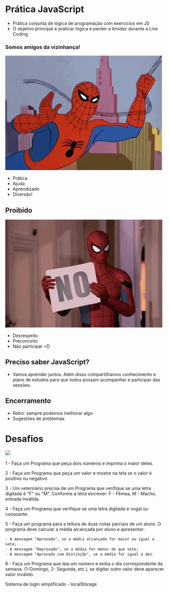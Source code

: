# Prática JavaScript

- Prática conjunta de lógica de programação com exercícios em JS
- O objetivo principal é praticar lógica e perder a timidez durante a Live Coding

### Somos amigos da vizinhança!
![](assets/spiderman.gif)

- Prática
- Ajuda
- Aprendizado
- Diversão!

## Proibido
![](assets/spiderman-magic.gif)
- Desrespeito
- Preconceito
- Não participar =D

## Preciso saber JavaScript?
- Vamos aprender juntos. Além disso compartilhamos conhecimento e plano de estudos para que todos possam acompanhar e participar das sessões.

## Encerramento
- Retro: sempre podemos melhorar algo
- Sugestões de problemas

# Desafios
![](assets/spiderman-angry.gif)

1 - Faça um Programa que peça dois números e imprima o maior deles.

2 - Faça um Programa que peça um valor e mostre na tela se o valor é positivo ou negativo

3 - Um veterinário precisa de um Programa que verifique se uma letra digitada é "F" ou "M". Conforme a letra escrever: F - Fêmea, M - Macho, entrada Inválida.

4 - Faça um Programa que verifique se uma letra digitada é vogal ou consoante.

5 - Faça um programa para a leitura de duas notas parciais de um aluno. O programa deve calcular a média alcançada por aluno e apresentar:

    - A mensagem "Aprovado", se a média alcançada for maior ou igual a sete;
    - A mensagem "Reprovado", se a média for menor do que sete;
    - A mensagem "Aprovado com Distinção", se a média for igual a dez.
6 - Faça um Programa que leia um número e exiba o dia correspondente da semana. (1-Domingo, 2- Segunda, etc.), se digitar outro valor deve aparecer valor inválido.


Sistema de login simplificado - localStorage